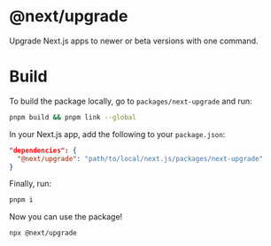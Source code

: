 # @next/upgrade

Upgrade Next.js apps to newer or beta versions with one command.

# Build

To build the package locally, go to `packages/next-upgrade` and run:

```bash
pnpm build && pnpm link --global
```

In your Next.js app, add the following to your `package.json`:

```json
"dependencies": {
  "@next/upgrade": "path/to/local/next.js/packages/next-upgrade"
}
```

Finally, run:

```bash
pnpm i
```

Now you can use the package!

```bash
npx @next/upgrade
```
